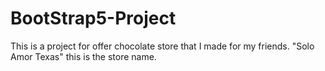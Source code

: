 # BootStrap5-Project
This is a project for offer chocolate store that I made for my friends. "Solo Amor Texas" this is the store name.
